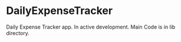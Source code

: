 # DailyExpenseTracker

Daily Expense Tracker app. In active development. Main Code is in lib directory.